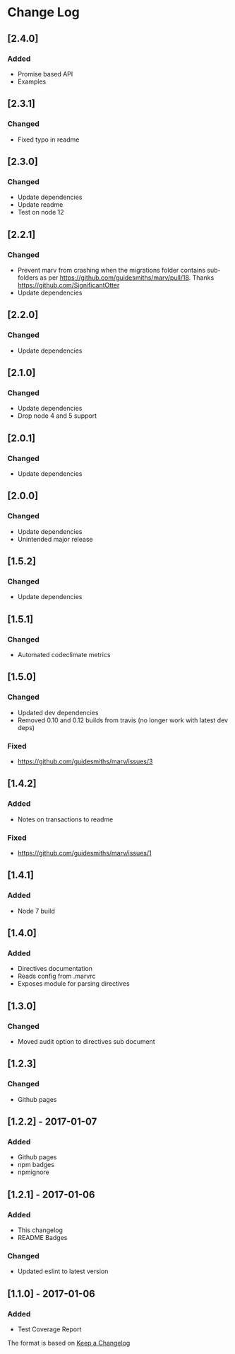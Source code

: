 # Change Log

## [2.4.0]
### Added
- Promise based API
- Examples

## [2.3.1]
### Changed
- Fixed typo in readme

## [2.3.0]
### Changed
- Update dependencies
- Update readme
- Test on node 12

## [2.2.1]
### Changed
- Prevent marv from crashing when the migrations folder contains sub-folders as per https://github.com/guidesmiths/marv/pull/18. Thanks https://github.com/SignificantOtter
- Update dependencies

## [2.2.0]
### Changed
- Update dependencies

## [2.1.0]
### Changed
- Update dependencies
- Drop node 4 and 5 support

## [2.0.1]
### Changed
- Update dependencies

## [2.0.0]
### Changed
- Update dependencies
- Unintended major release

## [1.5.2]
### Changed
- Update dependencies

## [1.5.1]
### Changed
- Automated codeclimate metrics

## [1.5.0]
### Changed
- Updated dev dependencies
- Removed 0.10 and 0.12 builds from travis (no longer work with latest dev deps)

### Fixed
- https://github.com/guidesmiths/marv/issues/3

## [1.4.2]
### Added
- Notes on transactions to readme

### Fixed
- https://github.com/guidesmiths/marv/issues/1

## [1.4.1]
### Added
- Node 7 build

## [1.4.0]
### Added
- Directives documentation
- Reads config from .marvrc
- Exposes module for parsing directives

## [1.3.0]
### Changed
- Moved audit option to directives sub document

## [1.2.3]
### Changed
- Github pages

## [1.2.2] - 2017-01-07
### Added
- Github pages
- npm badges
- npmignore

## [1.2.1] - 2017-01-06
### Added
- This changelog
- README Badges

### Changed
- Updated eslint to latest version

## [1.1.0] - 2017-01-06
### Added
- Test Coverage Report

The format is based on [Keep a Changelog](http://keepachangelog.com/)
